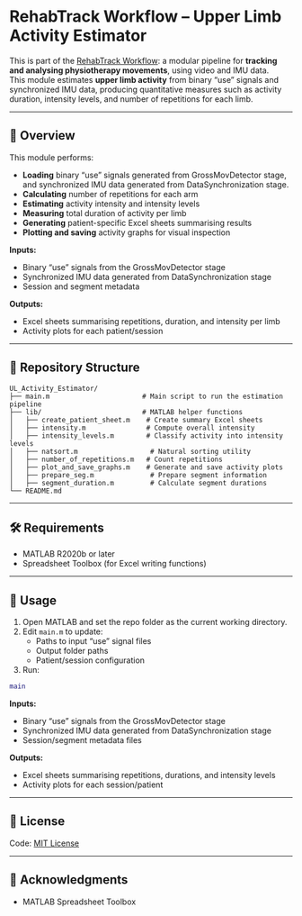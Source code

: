 # RehabTrack Workflow – Upper Limb Activity Estimator

This is part of the [RehabTrack Workflow](https://github.com/lrlcardoso/RehabTrack_Workflow): a modular pipeline for **tracking and analysing physiotherapy movements**, using video and IMU data.  
This module estimates **upper limb activity** from binary “use” signals and synchronized IMU data, producing quantitative measures such as activity duration, intensity levels, and number of repetitions for each limb.

---

## 📌 Overview

This module performs:
- **Loading** binary “use” signals generated from GrossMovDetector stage, and synchronized IMU data generated from DataSynchronization stage.
- **Calculating** number of repetitions for each arm
- **Estimating** activity intensity and intensity levels
- **Measuring** total duration of activity per limb
- **Generating** patient-specific Excel sheets summarising results
- **Plotting and saving** activity graphs for visual inspection

**Inputs:**
- Binary “use” signals from the GrossMovDetector stage
- Synchronized IMU data generated from DataSynchronization stage
- Session and segment metadata

**Outputs:**
- Excel sheets summarising repetitions, duration, and intensity per limb
- Activity plots for each patient/session

---

## 📂 Repository Structure

```
UL_Activity_Estimator/
├── main.m                       # Main script to run the estimation pipeline
├── lib/                         # MATLAB helper functions
│   ├── create_patient_sheet.m    # Create summary Excel sheets
│   ├── intensity.m               # Compute overall intensity
│   ├── intensity_levels.m        # Classify activity into intensity levels
│   ├── natsort.m                  # Natural sorting utility
│   ├── number_of_repetitions.m   # Count repetitions
│   ├── plot_and_save_graphs.m    # Generate and save activity plots
│   ├── prepare_seg.m              # Prepare segment information
│   ├── segment_duration.m         # Calculate segment durations
└── README.md
```

---

## 🛠 Requirements

- MATLAB R2020b or later  
- Spreadsheet Toolbox (for Excel writing functions)

---

## 🚀 Usage

1. Open MATLAB and set the repo folder as the current working directory.
2. Edit `main.m` to update:
   - Paths to input “use” signal files
   - Output folder paths
   - Patient/session configuration
3. Run:
```matlab
main
```

**Inputs:**  
- Binary “use” signals from the GrossMovDetector stage
- Synchronized IMU data generated from DataSynchronization stage
- Session/segment metadata files  

**Outputs:**  
- Excel sheets summarising repetitions, durations, and intensity levels  
- Activity plots for each session/patient  

---

## 📝 License

Code: [MIT License](LICENSE)  

---

## 🤝 Acknowledgments

- MATLAB Spreadsheet Toolbox
